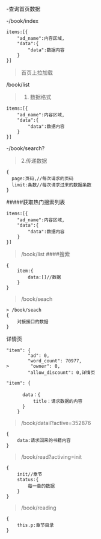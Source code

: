 -查询首页数据

-/book/index
```
items:[{
    "ad_name":内容区域,
    "data":{
        "data":数据内容
    }
}]
```
>首页上拉加载

/book/list
>1. 数据格式
```
items:[{
    "ad_name":内容区域,
    "data":{
        "data":数据内容
    }
}]
```
-/book/search?
>2.传递数据

```
{
  page:页码,//每次请求的页码
  limit:条数//每次请求过来的数据条数
}
```

#####获取热门搜索列表
```
items:[{
    "ad_name":内容区域,
    "data":{
        "data":数据内容
    }
}]
```
> /book/list
####搜索
```
{
    item:{
        data:[]//数据
    }
}
```
> /book/seach

```
> /book/seach
{
    对接接口的数据
}
```


详情页
```
"item": {
        "ad": 0,
        "word_count": 70977,
>        "owner": 0,
        "allow_discount": 0,详情页
```
```
"item": {
      
      data：{
          title：请求数据的内容
      }
    }
```
>/book/datail?active=352876
```
{
    data:请求回来的书籍内容
}
```
>/book/read?activing=init
```
{
    init//章节
    status:{
        每一章的数据
    }
}
```
>/book/reading
```
{
    this.p:章节目录 
}
```

